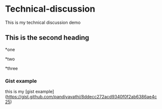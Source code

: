 # Technical-discussion
This is my technical discussion demo

## This is the second heading

*one

*two 

*three

### Gist example

this is my [gist example] (https://gist.github.com/pandiyavathi/8ddecc272acd9340f0f2ab6386ae4c25)
